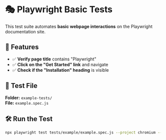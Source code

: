 # 🎭 Playwright Basic Tests  

This test suite automates **basic webpage interactions** on the Playwright documentation site.  

## 📌 Features  
- ✅ **Verify page title** contains "Playwright"  
- ✅ **Click on the "Get Started" link** and navigate  
- ✅ **Check if the "Installation" heading** is visible  

## 📂 Test File  
**Folder:** `example-tests/`  
**File:** `example.spec.js`  

## 🛠 Run the Test  
```sh
npx playwright test tests/example/example.spec.js --project chromium --headed
